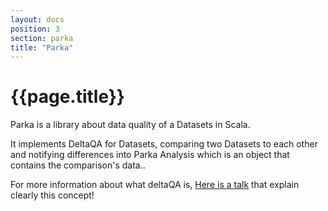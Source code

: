 ```yaml
---
layout: docs
position: 3
section: parka
title: "Parka"
---
```


# {{page.title}}

Parka is a library about data quality of a Datasets in Scala.

It implements DeltaQA for Datasets, comparing two Datasets to each other and notifying differences into Parka Analysis which is an object that contains the comparison's data..

For more information about what deltaQA is, [Here is a talk](https://www.youtube.com/watch?v=t24sUF2zWLY) that explain clearly this concept!


